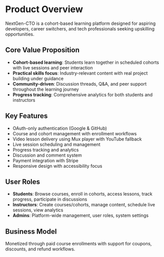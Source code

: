 # Product Overview

NextGen-CTO is a cohort-based learning platform designed for aspiring developers, career switchers, and tech professionals seeking upskilling opportunities.

## Core Value Proposition
- **Cohort-based learning**: Students learn together in scheduled cohorts with live sessions and peer interaction
- **Practical skills focus**: Industry-relevant content with real project building under guidance
- **Community-driven**: Discussion threads, Q&A, and peer support throughout the learning journey
- **Progress tracking**: Comprehensive analytics for both students and instructors

## Key Features
- OAuth-only authentication (Google & GitHub)
- Course and cohort management with enrollment workflows
- Video lesson delivery using Mux player with YouTube fallback
- Live session scheduling and management
- Progress tracking and analytics
- Discussion and comment system
- Payment integration with Stripe
- Responsive design with accessibility focus

## User Roles
- **Students**: Browse courses, enroll in cohorts, access lessons, track progress, participate in discussions
- **Instructors**: Create courses/cohorts, manage content, schedule live sessions, view analytics
- **Admins**: Platform-wide management, user roles, system settings

## Business Model
Monetized through paid course enrollments with support for coupons, discounts, and refund workflows.